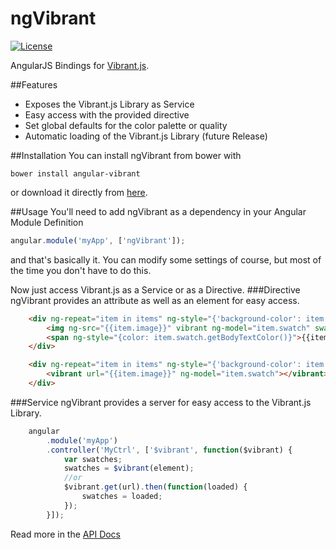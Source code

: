 # ngVibrant
[![License](https://img.shields.io/badge/license-Apache%202.0-brightgreen.svg?style=flat-square)](https://github.com/maxjoehnk/ngVibrant/blob/master/LICENSE)

AngularJS Bindings for [Vibrant.js](http://jariz.github.io/vibrant.js/).

##Features
- Exposes the Vibrant.js Library as Service
- Easy access with the provided directive
- Set global defaults for the color palette or quality
- Automatic loading of the Vibrant.js Library (future Release)

##Installation
You can install ngVibrant from bower with
```
bower install angular-vibrant
```
or download it directly from [here](https://github.com/maxjoehnk/ngVibrant/tree/master/dist).

##Usage
You'll need to add ngVibrant as a dependency in your Angular Module Definition
```js
angular.module('myApp', ['ngVibrant']);
```
and that's basically it. You can modify some settings of course, but most of the time you don't have to do this.

Now just access Vibrant.js as a Service or as a Directive.
###Directive
ngVibrant provides an attribute as well as an element for easy access.
```html
	<div ng-repeat="item in items" ng-style="{'background-color': item.swatch.getHex()}">
		<img ng-src="{{item.image}}" vibrant ng-model="item.swatch" swatch="Vibrant"/>
		<span ng-style="{color: item.swatch.getBodyTextColor()}">{{item.text}}</span>
	</div>
```
```html
	<div ng-repeat="item in items" ng-style="{'background-color': item.swatch.Vibrant.getHex()}">
		<vibrant url="{{item.image}}" ng-model="item.swatch"></vibrant>
	</div>
```
###Service
ngVibrant provides a server for easy access to the Vibrant.js Library.
```js
	angular
		.module('myApp')
		.controller('MyCtrl', ['$vibrant', function($vibrant) {
			var swatches;
			swatches = $vibrant(element);
			//or
			$vibrant.get(url).then(function(loaded) {
				swatches = loaded;
			});
		}]);
```

Read more in the [API Docs](http://maxjoehnk.github.io/ngVibrant/api/)